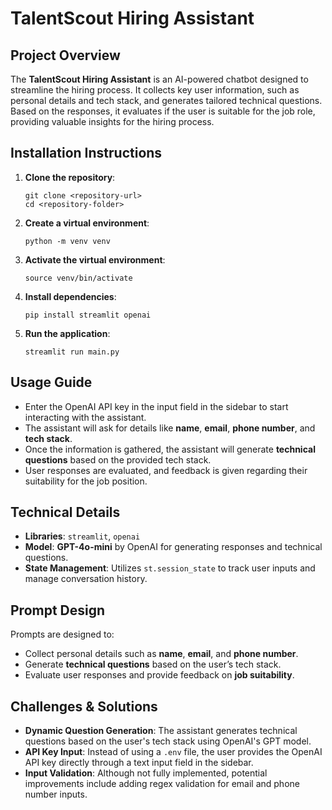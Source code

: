 # TalentScout Hiring Assistant

## Project Overview
The **TalentScout Hiring Assistant** is an AI-powered chatbot designed to streamline the hiring process. It collects key user information, such as personal details and tech stack, and generates tailored technical questions. Based on the responses, it evaluates if the user is suitable for the job role, providing valuable insights for the hiring process.

## Installation Instructions
1. **Clone the repository**:
   ```
   git clone <repository-url>
   cd <repository-folder>
2. **Create a virtual environment**:
   ```
   python -m venv venv
3. **Activate the virtual environment**:
   ```
   source venv/bin/activate
4. **Install dependencies**:
    ``` 
    pip install streamlit openai
5. **Run the application**:
    ```
    streamlit run main.py
## Usage Guide

- Enter the OpenAI API key in the input field in the sidebar to start interacting with the assistant.
- The assistant will ask for details like **name**, **email**, **phone number**, and **tech stack**.
- Once the information is gathered, the assistant will generate **technical questions** based on the provided tech stack.
- User responses are evaluated, and feedback is given regarding their suitability for the job position.

## Technical Details

- **Libraries**: `streamlit`, `openai`
- **Model**: **GPT-4o-mini** by OpenAI for generating responses and technical questions.
- **State Management**: Utilizes `st.session_state` to track user inputs and manage conversation history.

## Prompt Design

Prompts are designed to:

- Collect personal details such as **name**, **email**, and **phone number**.
- Generate **technical questions** based on the user’s tech stack.
- Evaluate user responses and provide feedback on **job suitability**.

## Challenges & Solutions

- **Dynamic Question Generation**: The assistant generates technical questions based on the user's tech stack using OpenAI's GPT model.
- **API Key Input**: Instead of using a `.env` file, the user provides the OpenAI API key directly through a text input field in the sidebar.
- **Input Validation**: Although not fully implemented, potential improvements include adding regex validation for email and phone number inputs.

